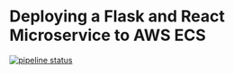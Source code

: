 # Deploying a Flask and React Microservice to AWS ECS

[![pipeline status](https://gitlab.com/testdriven/flask-react-auth/badges/master/pipeline.svg)](https://github.com/santoshr1016/microservices-deploy/tree/master)
